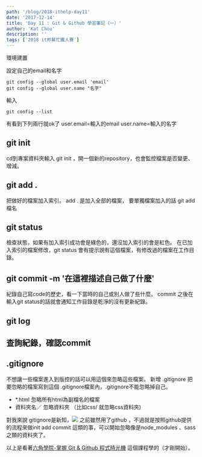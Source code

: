 ```yaml
---
path: '/blog/2018-ithelp-day11'
date: '2017-12-14'
title: 'Day 11 : Git & Github 學習筆記（一）'
author: 'Kat Chou'
description: ''
tags: ['2018 it邦幫忙鐵人賽']
---
```


環境建置

設定自己的email和名字
```
git config --global user.email 'email'
git config --global user.name "名字"
```
輸入 
```
git config --list
```
有看到下列兩行就ok了
user.email=輸入的email
user.name=輸入的名字

## git init
cd到專案資料夾輸入 git init ，開一個新的repository，也會監控檔案是否變更、增減。

## git add . 
把做好的檔案加入索引。
add . 是加入全部的檔案，
要單獨檔案加入的話 git add  檔名

## git status 
檢查狀態，如果有加入索引成功會是綠色的，還沒加入索引的會是紅色。
在已加入索引的檔案修改，git status 會有提示說有這個檔案，有修改過的檔案在工作目錄。

##  git commit -m '在這裡描述自己做了什麼'
紀錄自己寫code的歷史，看一下當時的自己或別人做了些什麼。
commit 之後在輸入git status的話就會通知工作目錄是乾淨的沒有更新紀錄。

## git log 
查詢紀錄，確認commit
---------------
## .gitignore
不想讓一些檔案進入到版控的話可以用這個來忽略這些檔案。
新增 .gitignore 把要忽略的檔案寫到這個 .gitignore檔案內，.gitignore不能忽略掉自己。
- *.html  忽略所有html為副檔名的檔案
- 資料夾名／ 忽略資料夾 （比如css/ 就忽略css資料夾) 

對我來說 gitignore是新知，![](https://upload-images.jianshu.io/upload_images/4119783-b629137e67c33712.png?imageMogr2/auto-orient/strip%7CimageView2/2/w/1240)
之前雖然用了github ，不過就是按照github提供的流程來做init add commit 這類的事，可以開始忽略像是node_modules 、sass之類的資料夾了。

以上是看著[六角學院-掌握 Git & Github 程式時光機](https://www.udemy.com/learninggit/learn/v4/content) 這個課程學的（才剛開始）。
